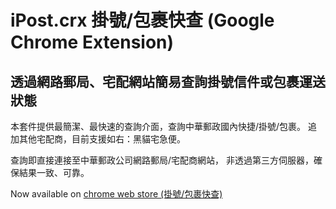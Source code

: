 iPost.crx 掛號/包裹快查 (Google Chrome Extension)
=========
透過網路郵局、宅配網站簡易查詢掛號信件或包裹運送狀態
-------------

本套件提供最簡潔、最快速的查詢介面，查詢中華郵政國內快捷/掛號/包裹。
追加其他宅配商，目前支援如右：黑貓宅急便。

查詢即直接連接至中華郵政公司網路郵局/宅配商網站，
非透過第三方伺服器，確保結果一致、可靠。

Now available on [chrome web store (掛號/包裹快查)](
https://chrome.google.com/webstore/detail/%E6%8E%9B%E8%99%9F%E5%BF%AB%E6%9F%A5/kllpjlonnkpakmopgbmnhoihpmghghdb?hl=zh-TW&gl=TW)
